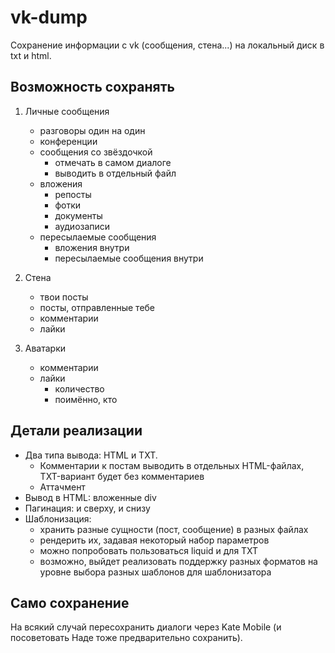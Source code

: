 # vk-dump

Сохранение информации с vk (сообщения, стена...) на локальный диск в txt и html.

## Возможность сохранять

1. Личные сообщения
    - разговоры один на один
    - конференции
    - сообщения со звёздочкой
        + отмечать в самом диалоге
        + выводить в отдельный файл
    - вложения
        + репосты
        + фотки
        + документы
        + аудиозаписи
    - пересылаемые сообщения
        + вложения внутри
        + пересылаемые сообщения внутри

2. Стена
    - твои посты
    - посты, отправленные тебе
    - комментарии
    - лайки

3. Аватарки
    - комментарии
    - лайки
        + количество
        + поимённо, кто

## Детали реализации

- Два типа вывода: HTML и TXT.
    + Комментарии к постам выводить в отдельных HTML-файлах, TXT-вариант будет без комментариев
    + Аттачмент
- Вывод в HTML: вложенные div
- Пагинация: и сверху, и снизу
- Шаблонизация:
    + хранить разные сущности (пост, сообщение) в разных файлах
    + рендерить их, задавая некоторый набор параметров
    + можно попробовать пользоваться liquid и для TXT
    + возможно, выйдет реализовать поддержку разных форматов на уровне выбора разных шаблонов для шаблонизатора

## Само сохранение

На всякий случай пересохранить диалоги через Kate Mobile (и посоветовать Наде тоже предварительно сохранить).